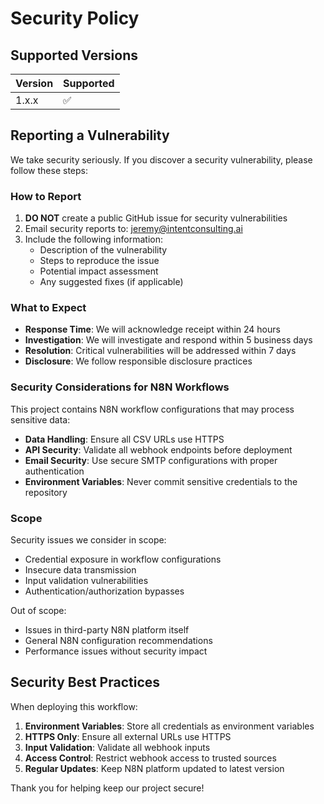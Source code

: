 # Security Policy

## Supported Versions

| Version | Supported          |
| ------- | ------------------ |
| 1.x.x   | :white_check_mark: |

## Reporting a Vulnerability

We take security seriously. If you discover a security vulnerability, please follow these steps:

### How to Report

1. **DO NOT** create a public GitHub issue for security vulnerabilities
2. Email security reports to: jeremy@intentconsulting.ai
3. Include the following information:
   - Description of the vulnerability
   - Steps to reproduce the issue
   - Potential impact assessment
   - Any suggested fixes (if applicable)

### What to Expect

- **Response Time**: We will acknowledge receipt within 24 hours
- **Investigation**: We will investigate and respond within 5 business days
- **Resolution**: Critical vulnerabilities will be addressed within 7 days
- **Disclosure**: We follow responsible disclosure practices

### Security Considerations for N8N Workflows

This project contains N8N workflow configurations that may process sensitive data:

- **Data Handling**: Ensure all CSV URLs use HTTPS
- **API Security**: Validate all webhook endpoints before deployment
- **Email Security**: Use secure SMTP configurations with proper authentication
- **Environment Variables**: Never commit sensitive credentials to the repository

### Scope

Security issues we consider in scope:
- Credential exposure in workflow configurations
- Insecure data transmission
- Input validation vulnerabilities
- Authentication/authorization bypasses

Out of scope:
- Issues in third-party N8N platform itself
- General N8N configuration recommendations
- Performance issues without security impact

## Security Best Practices

When deploying this workflow:

1. **Environment Variables**: Store all credentials as environment variables
2. **HTTPS Only**: Ensure all external URLs use HTTPS
3. **Input Validation**: Validate all webhook inputs
4. **Access Control**: Restrict webhook access to trusted sources
5. **Regular Updates**: Keep N8N platform updated to latest version

Thank you for helping keep our project secure!